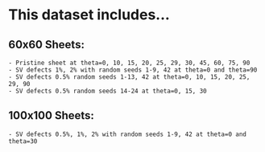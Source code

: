 # This dataset includes...

## 60x60 Sheets:
    - Pristine sheet at theta=0, 10, 15, 20, 25, 29, 30, 45, 60, 75, 90
    - SV defects 1%, 2% with random seeds 1-9, 42 at theta=0 and theta=90
    - SV defects 0.5% random seeds 1-13, 42 at theta=0, 10, 15, 20, 25, 29, 90
    - SV defects 0.5% random seeds 14-24 at theta=0, 15, 30

## 100x100 Sheets:
    - SV defects 0.5%, 1%, 2% with random seeds 1-9, 42 at theta=0 and theta=30
